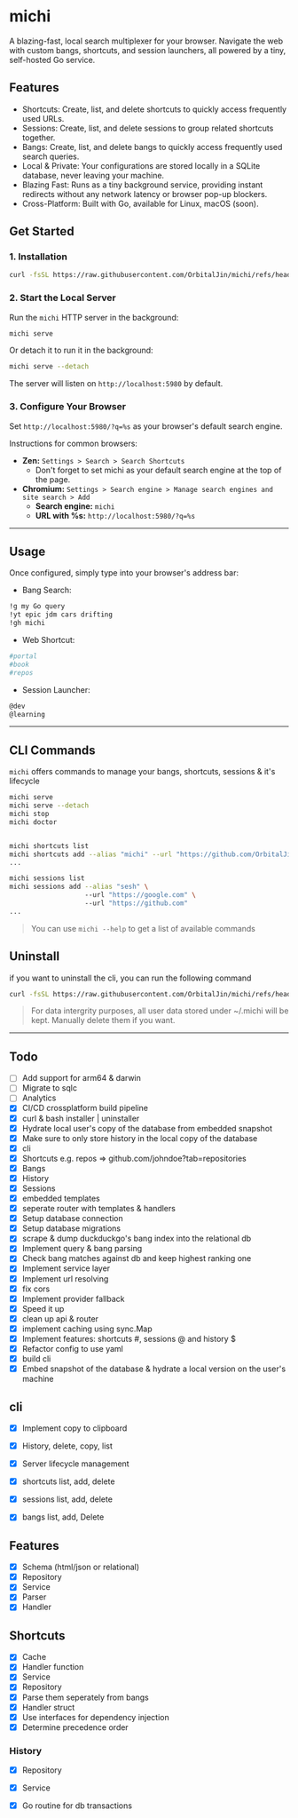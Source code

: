 # michi

A blazing-fast, local search multiplexer for your browser. Navigate the web with custom bangs, shortcuts, and session launchers, all powered by a tiny, self-hosted Go service.

## Features
- Shortcuts: Create, list, and delete shortcuts to quickly access frequently used URLs.
- Sessions: Create, list, and delete sessions to group related shortcuts together.
- Bangs: Create, list, and delete bangs to quickly access frequently used search queries.
- Local & Private: Your configurations are stored locally in a SQLite database, never leaving your machine.
- Blazing Fast: Runs as a tiny background service, providing instant redirects without any network latency or browser pop-up blockers.
- Cross-Platform: Built with Go, available for Linux, macOS (soon).

## Get Started

### 1. Installation

```bash
curl -fsSL https://raw.githubusercontent.com/OrbitalJin/michi/refs/heads/main/install.sh | bash
```

### 2. Start the Local Server

Run the `michi` HTTP server in the background:

```bash
michi serve
```

Or detach it to run it in the background:

```bash
michi serve --detach
```

The server will listen on `http://localhost:5980` by default.

### 3. Configure Your Browser

Set `http://localhost:5980/?q=%s` as your browser's default search engine.

Instructions for common browsers:
*   **Zen:** `Settings > Search > Search Shortcuts`
    *  Don't forget to set michi as your default search engine at the top of the page. 
*   **Chromium:** `Settings > Search engine > Manage search engines and site search > Add`
    *   **Search engine:** `michi`
    *   **URL with %s:** `http://localhost:5980/?q=%s`
---

## Usage

Once configured, simply type into your browser's address bar:

- Bang Search:
```bash
!g my Go query
!yt epic jdm cars drifting
!gh michi
```

- Web Shortcut:
```bash 
#portal
#book
#repos
```

- Session Launcher:
```bash
@dev 
@learning
```
---

## CLI Commands

`michi` offers commands to manage your bangs, shortcuts, sessions & it's lifecycle

```bash
michi serve
michi serve --detach
michi stop
michi doctor


michi shortcuts list 
michi shortcuts add --alias "michi" --url "https://github.com/OrbitalJin/michi"
...

michi sessions list 
michi sessions add --alias "sesh" \ 
                   --url "https://google.com" \ 
                   --url "https://github.com" 
...
```
> You can use `michi --help` to get a list of available commands

## Uninstall

if you want to uninstall the cli, you can run the following command

```bash
curl -fsSL https://raw.githubusercontent.com/OrbitalJin/michi/refs/heads/main/uninstall.sh | bash
```

> For data intergrity purposes, all user data stored under ~/.michi will be kept. Manually delete them if you want.

---

## Todo
- [ ] Add support for arm64 & darwin
- [ ] Migrate to sqlc
- [ ] Analytics
- [x] CI/CD crossplatform build pipeline
- [x] curl & bash installer | uninstaller
- [x] Hydrate local user's copy of the database from embedded snapshot
- [x] Make sure to only store history in the local copy of the database
- [x] cli
- [x] Shortcuts e.g. repos => github.com/johndoe?tab=repositories
- [x] Bangs
- [x] History
- [x] Sessions
- [x] embedded templates
- [x] seperate router with templates & handlers
- [x] Setup database connection
- [x] Setup database migrations
- [x] scrape & dump duckduckgo's bang index into the relational db
- [x] Implement query & bang parsing 
- [x] Check bang matches against db and keep highest ranking one 
- [x] Implement service layer 
- [x] Implement url resolving
- [x] fix cors
- [x] Implement provider fallback
- [x] Speed it up
- [x] clean up api & router
- [x] implement caching using sync.Map
- [x] Implement features: shortcuts #, sessions @ and history $
- [x] Refactor config to use yaml 
- [x] build cli
- [x] Embed snapshot of the database & hydrate a local version on the user's machine

## cli 
- [x] Implement copy to clipboard
- [x] History, delete, copy, list 
- [x] Server lifecycle management
- [x] shortcuts list, add, delete
- [x] sessions list, add, delete
- [x] bangs list, add, Delete


## Features 
- [x] Schema (html/json or relational)
- [x] Repository
- [x] Service
- [x] Parser
- [x] Handler

## Shortcuts
- [x] Cache
- [x] Handler function
- [x] Service
- [x] Repository
- [x] Parse them seperately from bangs
- [x] Handler struct
- [x] Use interfaces for dependency injection
- [x] Determine precedence order

### History
- [x] Repository
- [x] Service
- [x] Go routine for db transactions

